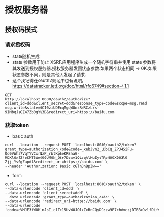 # 授权服务器

## 授权码模式

### 请求授权码
- state随机生成
- state 参数用于防止 XSRF.应用程序生成一个随机字符串并使用 state 参数将其发送到授权服务器.授权服务器发回状态参数.如果两个状态相同 => OK.如果状态参数不同，则是其他人发起了请求.
- 这个我记得在oauth2规范中也有说明，https://datatracker.ietf.org/doc/html/rfc6749#section-4.1.1

```
GET
http://localhost:8080/oauth2/authorize?client_id=ddd&client_secret=ddd&response_type=code&scope=msg.read msg.write&state=0CI0ziUDEnqMgqW0nzRNRCzLrs-9IMbqJzGZ47Zb0gY%3D&redirect_uri=https://baidu.com
```

### 获取token

- basic auth
```
curl --location --request POST 'localhost:8080/oauth2/token?grant_type=authorization_code&code=_xebJvn2_lDbCq_ZPJ4SiFu-Qd0VWh37VqTYVCxrNzP_rbtKpheKREhaG-MDXl0xlZ4oSMT3Wm690UM0N_OSr7Doav1QLbqAlMuEytTRpH09X003l9-Zjj_Yv0gZapdl&redirect_uri=https://baidu.com' \
--header 'Authorization: Basic cGlnOnBpZw=='

```

- form

```
curl --location --request POST 'localhost:8080/oauth2/token' \
--data-urlencode 'client_id=ddd' \
--data-urlencode 'client_secret=ddd' \
--data-urlencode 'grant_type=authorization_code' \
--data-urlencode 'redirect_uri=https://baidu.com' \
--data-urlencode 'code=dVMJE3tW0HlnJsI_clTx15UvW0JOlxZxRnCQyDCzzw9P7chdmczjDTBBxDzlfDLfvd6NevYdYCs4PlqhYKXmoDv6yqqkerBpxFIllDqTysRlEKJAwUY7LcycrcWwtaDD'

```